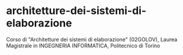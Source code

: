 # architetture-dei-sistemi-di-elaborazione
Corso di "Architetture dei sistemi di elaborazione" (02GOLOV), Laurea Magistrale in INGEGNERIA INFORMATICA, Politecnico di Torino
